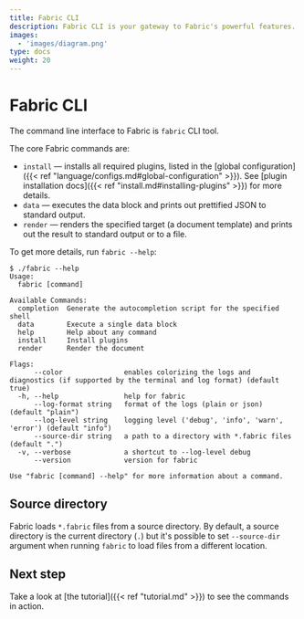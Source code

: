 ```yaml
---
title: Fabric CLI
description: Fabric CLI is your gateway to Fabric's powerful features. Use `fabric` binary with commands like `install`, `data`, and `render`. Dive deeper with `fabric --help` to explore additional options and commands. Get started with Fabric CLI and unlock seamless document generation.
images:
  - 'images/diagram.png'
type: docs
weight: 20
---
```


# Fabric CLI

The command line interface to Fabric is `fabric` CLI tool.

The core Fabric commands are:

- `install` — installs all required plugins, listed in the [global configuration]({{< ref "language/configs.md#global-configuration" >}}). See [plugin installation docs]({{< ref "install.md#installing-plugins" >}}) for more details.
- `data` — executes the data block and prints out prettified JSON to standard output.
- `render` — renders the specified target (a document template) and prints out the result to standard output or to a file.

To get more details, run `fabric --help`:

```text
$ ./fabric --help
Usage:
  fabric [command]

Available Commands:
  completion  Generate the autocompletion script for the specified shell
  data        Execute a single data block
  help        Help about any command
  install     Install plugins
  render      Render the document

Flags:
      --color               enables colorizing the logs and diagnostics (if supported by the terminal and log format) (default true)
  -h, --help                help for fabric
      --log-format string   format of the logs (plain or json) (default "plain")
      --log-level string    logging level ('debug', 'info', 'warn', 'error') (default "info")
      --source-dir string   a path to a directory with *.fabric files (default ".")
  -v, --verbose             a shortcut to --log-level debug
      --version             version for fabric

Use "fabric [command] --help" for more information about a command.
```

## Source directory

Fabric loads `*.fabric` files from a source directory. By default, a source directory is the current directory (`.`) but it's possible to set `--source-dir` argument when running `fabric` to load files from a different location.

## Next step

Take a look at [the tutorial]({{< ref "tutorial.md" >}}) to see the commands in action.
